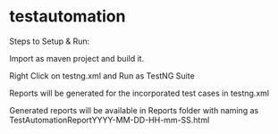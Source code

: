# testautomation

Steps to Setup & Run:

Import as maven project and build it.

Right Click on testng.xml and Run as TestNG Suite

Reports will be generated for the incorporated test cases in testng.xml 

Generated reports will be available in Reports folder with naming as TestAutomationReportYYYY-MM-DD-HH-mm-SS.html